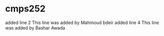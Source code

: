 # cmps252
added line 2
This line was added by Mahmoud bdeir
added line 4
This line was added by Bashar Awada